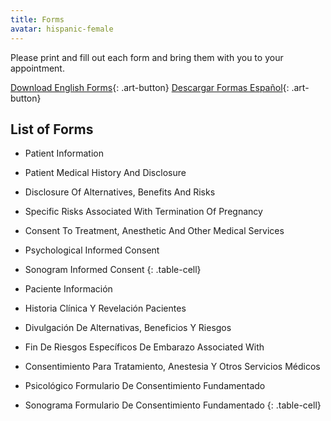 ```yaml
---
title: Forms
avatar: hispanic-female
---
```


Please print and fill out each form and bring them with you to your
appointment.

[Download English Forms]{: .art-button}
[Descargar Formas Español]{: .art-button}

List of Forms
-------------

- Patient Information
- Patient Medical History And Disclosure
- Disclosure Of Alternatives, Benefits And Risks
- Specific Risks Associated With Termination Of Pregnancy
- Consent To Treatment, Anesthetic And Other Medical Services
- Psychological Informed Consent
- Sonogram Informed Consent
{: .table-cell}

- Paciente Información
- Historia Clínica Y Revelación Pacientes
- Divulgación De Alternativas, Beneficios Y Riesgos
- Fin De Riesgos Específicos De Embarazo Associated With
- Consentimiento Para Tratamiento, Anestesia Y Otros Servicios Médicos
- Psicológico Formulario De Consentimiento Fundamentado
- Sonograma Formulario De Consentimiento Fundamentado
{: .table-cell}

[Download English Forms]: /english-forms.zip
[Descargar Formas Español]: /formas-espanol.zip

